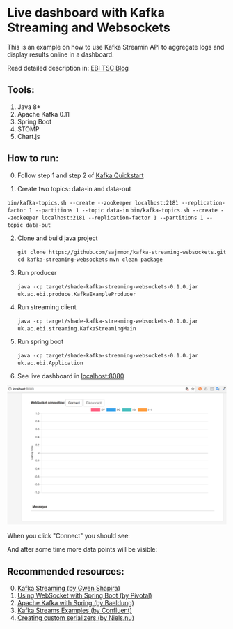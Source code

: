 # Live dashboard with Kafka Streaming and Websockets

This is an example on how to use Kafka Streamin API to aggregate logs and display results online in a dashboard. 

Read detailed description in:  [EBI TSC Blog](http://www.ebi.ac.uk/about/technology)

Tools:
-------------------

1. Java 8+
2. Apache Kafka 0.11
3. Spring Boot
4. STOMP 
5. Chart.js

How to run:
--------

0. Follow step 1 and step 2 of [Kafka Quickstart](https://kafka.apache.org/quickstart) 

1. Create two topics: data-in and data-out

  `bin/kafka-topics.sh --create --zookeeper localhost:2181 --replication-factor 1 --partitions 1 --topic data-in`
  `bin/kafka-topics.sh --create --zookeeper localhost:2181 --replication-factor 1 --partitions 1 --topic data-out`

2. Clone and build java project
    
   `git clone https://github.com/sajmmon/kafka-streaming-websockets.git`
   `cd kafka-streaming-websockets`
   `mvn clean package`

3. Run producer

   `java -cp target/shade-kafka-streaming-websockets-0.1.0.jar uk.ac.ebi.produce.KafkaExampleProducer`
   
4. Run streaming client

   `java -cp target/shade-kafka-streaming-websockets-0.1.0.jar uk.ac.ebi.streaming.KafkaStreamingMain`
   
5. Run spring boot

   `java -cp target/shade-kafka-streaming-websockets-0.1.0.jar uk.ac.ebi.Application`

6. See live dashboard in [localhost:8080](http://localhost:8080)

![Live dashboard disconnected](images/localhost_8080.png)

When you click "Connect" you should see:


And after some time more data points will be visible:


Recommended resources:
----------------------

0. [Kafka Streaming (by Gwen Shapira)](https://github.com/gwenshap/kafka-streams-stockstats)
1. [Using WebSocket with Spring Boot (by Pivotal)](https://spring.io/guides/gs/messaging-stomp-websocket/)
1. [Apache Kafka with Spring (by Baeldung)](http://www.baeldung.com/spring-kafka)
1. [Kafka Streams Examples (by Confluent)](https://github.com/confluentinc/examples/tree/3.3.0-post/kafka-streams)
2. [Creating custom serializers (by Niels.nu)](http://niels.nu/blog/2016/kafka-custom-serializers.html)